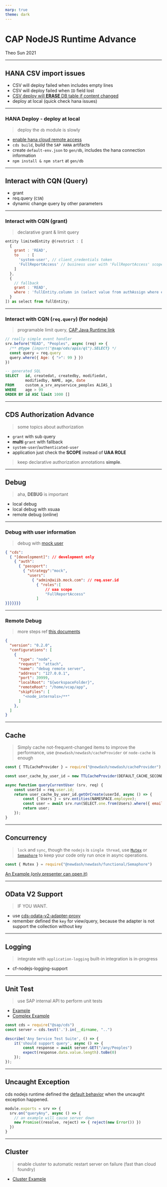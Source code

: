 ```yaml
---
marp: true
theme: dark
---
```


# CAP NodeJS Runtime Advance

Theo Sun
2021

---

## HANA CSV import issues

- CSV will deploy failed when includes empty lines
- CSV will deploy failed when `ID` field lost
- [CSV deploy will **ERASE** DB table if content changed ](https://cap.cloud.sap/docs/guides/databases#providing-initial-data)
- deploy at local (quick check hana issues)

---

### HANA Deploy - deploy at local

> deploy the `db` module is slowly

- [enable hana cloud remote access](https://gist.github.com/Soontao/2d39877071ed0574377fcdb68a1c58df)
- `cds build`, build the `SAP HANA` artifacts
- create `default-env.json` to `gen/db`, includes the hana connection information
- `npm install & npm start` at `gen/db`

---

## Interact with CQN (Query)

- grant
- req.query (`CSN`)
- dynamic change query by other parameters

---

### Interact with CQN (grant)

> declarative grant & limit query

```js
entity limitedEntity @(restrict : [
  {
    grant : 'READ',
    to    : [
      'system-user', // client_credentials token
      'FullReportAccess' // business user with 'FullReportAccess' scope
    ]
  },
  {
    // fallback
    grant : 'READ',
    where : 'fullEntity.column in (select value from authAssign where employee_email = $user)'
  }
]) as select from fullEntity;
```

---

### Interact with CQN (`req.query`) (for nodejs)

> programable limit query, [CAP Java Runtime link](https://cap.cloud.sap/docs/java/query-introspection)

```js
// really simple event handler
srv.before("READ", "Peoples", async (req) => {
  /** @type {import("@sap/cds/apis/ql").SELECT} */
  const query = req.query
  query.where({ Age: { ">": 99 } })
})
```

```sql
-- generated SQL
SELECT   id, createdat, createdby, modifiedat, 
         modifiedby, NAME, age, date 
FROM     custom_a_srv_anyservice_peoples ALIAS_1 
WHERE    age > 99 
ORDER BY id ASC limit 1000 []
```

---

## CDS Authorization Advance

> some topics about authorization

- `grant` with sub query
- **multi** `grant` with fallback
- `system-user`/`authenticated-user`
- application just check the **SCOPE** instead of **UAA ROLE**

> keep declarative authorization annotations **simple**.

---

## Debug

> aha, **DEBUG** is important

- local debug
- local debug with xsuaa
- remote debug (online)

---

### Debug with user information

> debug with [mock user](https://cap.cloud.sap/docs/node.js/authentication#-configuring-specific-users)

```json
{ "cds":
  { "[development]": // development only
    { "auth":
      { "passport":
        { "strategy":"mock",
          "users": 
            { "admin@aiib.mock.com": // req.user.id
              { "roles":[
                  // uaa scope
                  "FullReportAccess"
              ]
}}}}}}}
```

---

### Remote Debug

> more steps ref [this documents](https://github.com/Soontao/cf-node-debug-example)

```json
{
  "version": "0.2.0",
  "configurations": [
    {
      "type": "node",
      "request": "attach",
      "name": "debug remote server",
      "address": "127.0.0.1",
      "port": 39999,
      "localRoot": "${workspaceFolder}",
      "remoteRoot": "/home/vcap/app",
      "skipFiles": [
        "<node_internals>/**"
      ]
    },
  ]
}
```

---

## Cache

> Simply cache not-frequent-changed items to improve the performance, use `@newdash/newdash/cacheProvider` or `node-cache` is enough

```js
const { TTLCacheProvider } = require("@newdash/newdash/cacheProvider");

const user_cache_by_user_id = new TTLCacheProvider(DEFAULT_CACHE_SECONDS);

async function queryCurrentUser (srv, req) {
    const userId = req.user.id;
    return user_cache_by_user_id.getOrCreate(userId, async () => {
        const { Users } = srv.entities(NAMESPACE.employee);
        const user = await srv.run(SELECT.one.from(Users).where({ email_add: userId }));
        return user;
    });
}
```

---


## Concurrency

> `lock` and `sync`, though the `nodejs` is `single thread`, use [`Mutex`](https://newdash.netlify.fornever.org/classes/mutex.html) or [`Semaphore`](https://newdash.netlify.fornever.org/classes/semaphore.html) to keep your code only run once in async operations.

```js
const { Mutex } = require("@newdash/newdash/functional/Semaphore")
```

[An Example (only presenter can open it)](https://github.wdf.sap.corp/AIIB-Project/CAS/blob/408725bf78916ea06a5670e80a6421d16ea22d27/srv/util/oauth-client.js#L73)


---

## OData V2 Support

> IF YOU WANT.

- use [cds-odata-v2-adapter-proxy](https://www.npmjs.com/package/@sap/cds-odata-v2-adapter-proxy)
- remember defined the `key` for view/query, because the adapter is not support the collection without key

---

## Logging

> integrate with `application-logging`
> built-in integration is in-progress

- cf-nodejs-logging-support

--- 

## Unit Test

> use SAP internal API to perform unit tests

- [Example](https://github.com/Soontao/cap-unit-test-example)
- [Complex Example](https://github.com/Soontao/cds-mysql/blob/main/test/integration.test.ts)


```js
const cds = require("@sap/cds")
const server = cds.test('.').in(__dirname, "..")

describe('Any Service Test Suite', () => {
    it('should support query', async () => {
        const response = await server.GET("/any/Peoples")
        expect(response.data.value.length).toBe(0)
    });
});
```

---

## Uncaught Exception

cds nodejs runtime defined the [default behavior](https://github.wdf.sap.corp/cdx/cds/blob/1176cba8e1469e56073b15398e3d9681f01aa29e/bin/cds.js#L55) when the uncaught exception happened.

```js
module.exports = srv => {
  srv.on("queryAny", async () => {
    // an example will cause server down
    new Promise((resolve, reject) => { reject(new Error()) })
  })
}
```

---

## Cluster

> enable cluster to automatic restart server on failure (fast than cloud foundry)

- [Cluster Example](https://gist.github.com/Soontao/8e63daa8cae5d03af1ebd182c143115b)

